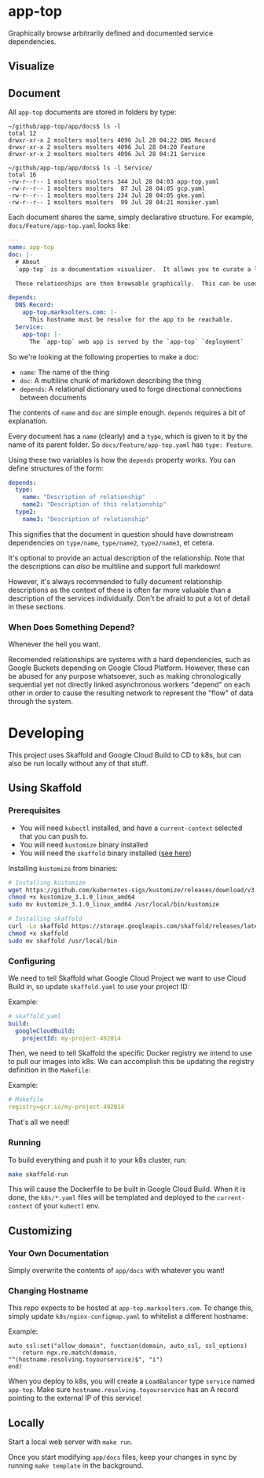 # app-top
Graphically browse arbitrarily defined and documented service dependencies.

## Visualize

## Document
All `app-top` documents are stored in folders by type:
```
~/github/app-top/app/docs$ ls -l
total 12
drwxr-xr-x 2 msolters msolters 4096 Jul 28 04:22 DNS Record
drwxr-xr-x 2 msolters msolters 4096 Jul 28 04:20 Feature
drwxr-xr-x 2 msolters msolters 4096 Jul 28 04:21 Service
```

```
~/github/app-top/app/docs$ ls -l Service/
total 16
-rw-r--r-- 1 msolters msolters 344 Jul 28 04:03 app-top.yaml
-rw-r--r-- 1 msolters msolters  87 Jul 28 04:05 gcp.yaml
-rw-r--r-- 1 msolters msolters 234 Jul 28 04:05 gke.yaml
-rw-r--r-- 1 msolters msolters  99 Jul 28 04:21 moniker.yaml
```

Each document shares the same, simply declarative structure.  For example, `docs/Feature/app-top.yaml` looks like:
```yaml
---
name: app-top
doc: |-
  # About
  `app-top` is a documentation visualizer.  It allows you to curate a library of YAML files which may contain declarative relationship information.

  These relationships are then browsable graphically.  This can be used for illustrating cloud computing topologies and systems at an architectural yet easily accessible level.

depends:
  DNS Record:
    app-top.marksolters.com: |-
      This hostname must be resolve for the app to be reachable.
  Service:
    app-top: |-
      The `app-top` web app is served by the `app-top` `deployment`

```

So we're looking at the following properties to make a doc:
*  `name`: The name of the thing
*  `doc`: A multiline chunk of markdown describing the thing
*  `depends`: A relational dictionary used to forge directional connections between documents

The contents of `name` and `doc` are simple enough.  `depends` requires a bit of explanation.

Every document has a `name` (clearly) and a `type`, which is given to it by the name of its parent folder.  So `docs/Feature/app-top.yaml` has `type: Feature`.

Using these two variables is how the `depends` property works.  You can define structures of the form:

```yaml
depends:
  type:
    name: "Description of relationship"
    name2: "Description of this relationship"
  type2:
    name3: "Description of relationship"
```

This signifies that the document in question should have downstream dependencies on `type/name`, `type/name2`, `type2/name3`, et cetera.

It's optional to provide an actual description of the relationship.  Note that the descriptions can *also* be multiline and support full markdown!

However, it's always recommended to fully document relationship descriptions as the context of these is often far more valuable than a description of the services individually.  Don't be afraid to put a lot of detail in these sections.

### When Does Something Depend?
Whenever the hell you want.

Recomended relationships are systems with a hard dependencies, such as Google Buckets depending on Google Cloud Platform.  However, these can be abused for any purpose whatsoever, such as making chronologically sequential yet not directly linked asynchronous workers "depend" on each other in order to cause the resulting network to represent the "flow" of data through the system.

# Developing
This project uses Skaffold and Google Cloud Build to CD to k8s, but can also be run locally without any of that stuff.

## Using Skaffold
### Prerequisites
*  You will need `kubectl` installed, and have a `current-context` selected that you can push to.
*  You will need `kustomize` binary installed
*  You will need the `skaffold` binary installed ([see here](https://skaffold.dev/docs/getting-started/))

Installing `kustomize` from binaries:
```bash
# Installing kustomize
wget https://github.com/kubernetes-sigs/kustomize/releases/download/v3.1.0/kustomize_3.1.0_linux_amd64
chmod +x kustomize_3.1.0_linux_amd64
sudo mv kustomize_3.1.0_linux_amd64 /usr/local/bin/kustomize

# Installing skaffold
curl -Lo skaffold https://storage.googleapis.com/skaffold/releases/latest/skaffold-linux-amd64
chmod +x skaffold
sudo mv skaffold /usr/local/bin
```

### Configuring
We need to tell Skaffold what Google Cloud Project we want to use Cloud Build in, so update `skaffold.yaml` to use your project ID:

Example:
```yaml
# skaffold.yaml
build:
  googleCloudBuild:
    projectId: my-project-492014
```

Then, we need to tell Skaffold the specific Docker registry we intend to use to pull our images into k8s.  We can accomplish this be updating the registry definition in the `Makefile`:

Example:
```yaml
# Makefile
registry=gcr.io/my-project-492014
```

That's all we need!

### Running
To build everything and push it to your k8s cluster, run:

```bash
make skaffold-run
```

This will cause the Dockerfile to be built in Google Cloud Build.  When it is done, the `k8s/*.yaml` files will be templated and deployed to the `current-context` of your `kubectl` env.

## Customizing
### Your Own Documentation
Simply overwrite the contents of `app/docs` with whatever you want!

### Changing Hostname
This repo expects to be hosted at `app-top.marksolters.com`.  To change this, simply update `k8s/nginx-configmap.yaml` to whitelist a different hostname:

Example:
```
auto_ssl:set("allow_domain", function(domain, auto_ssl, ssl_options)
    return ngx.re.match(domain, "^(hostname.resolving.toyourservice)$", "i")
end)
```

When you deploy to k8s, you will create a `LoadBalancer` type `service` named `app-top`.  Make sure `hostname.resolving.toyourservice` has an A record pointing to the external IP of this service!

## Locally
Start a local web server with `make run`.

Once you start modifying `app/docs` files, keep your changes in sync by running `make template` in the background.


